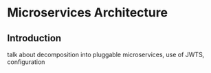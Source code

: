 # Microservices Architecture

## Introduction

talk about decomposition into pluggable microservices, use of JWTS, configuration